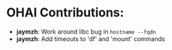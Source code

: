 <!---
This file is reset every time a new release is done. The contents of this file are for the currently unreleased version.

Example Contribution:
* **kalistec**: Improved file resource greatly.
-->
# OHAI Contributions:
* **jaymzh**: Work around libc bug in `hostname --fqdn`
* **jaymzh**: Add timeouts to 'df' and 'mount' commands
